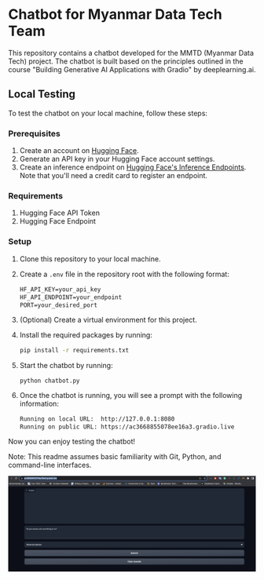 # Chatbot for Myanmar Data Tech Team

This repository contains a chatbot developed for the MMTD (Myanmar Data Tech) project. The chatbot is built based on the principles outlined in the course "Building Generative AI Applications with Gradio" by deeplearning.ai.

## Local Testing

To test the chatbot on your local machine, follow these steps:

### Prerequisites

1. Create an account on [Hugging Face](https://huggingface.co/).
2. Generate an API key in your Hugging Face account settings.
3. Create an inference endpoint on [Hugging Face's Inference Endpoints](https://huggingface.co/inference-endpoints). 
Note that you'll need a credit card to register an endpoint.

### Requirements

1. Hugging Face API Token
2. Hugging Face Endpoint

### Setup

1. Clone this repository to your local machine.
2. Create a `.env` file in the repository root with the following format:

    ```plaintext
    HF_API_KEY=your_api_key
    HF_API_ENDPOINT=your_endpoint
    PORT=your_desired_port
    ```

3. (Optional) Create a virtual environment for this project.
4. Install the required packages by running:

    ```bash
    pip install -r requirements.txt
    ```

5. Start the chatbot by running:

    ```bash
    python chatbot.py
    ```

6. Once the chatbot is running, you will see a prompt with the following information:

    ```
    Running on local URL:  http://127.0.0.1:8080
    Running on public URL: https://ac3668855078ee16a3.gradio.live
    ```

Now you can enjoy testing the chatbot!

Note: This readme assumes basic familiarity with Git, Python, and command-line interfaces.


![running image](images/ui.png)


